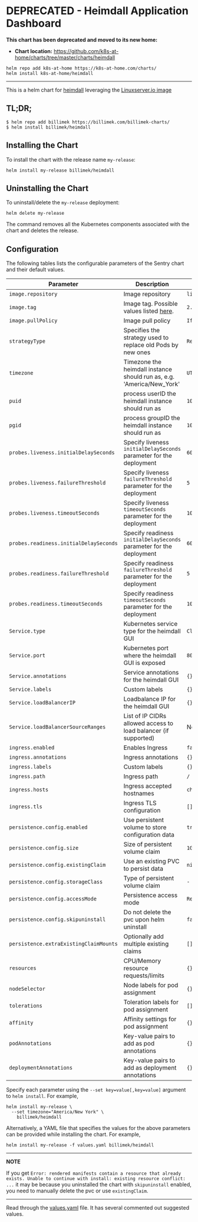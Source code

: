 # DEPRECATED - Heimdall Application Dashboard

**This chart has been deprecated and moved to its new home:**

- **Chart location:** https://github.com/k8s-at-home/charts/tree/master/charts/heimdall

```console
helm repo add k8s-at-home https://k8s-at-home.com/charts/
helm install k8s-at-home/heimdall
```

---

This is a helm chart for [heimdall](https://github.com/heimdall/heimdall) leveraging the [Linuxserver.io image](https://hub.docker.com/r/linuxserver/heimdall/)

## TL;DR;

```shell
$ helm repo add billimek https://billimek.com/billimek-charts/
$ helm install billimek/heimdall
```

## Installing the Chart

To install the chart with the release name `my-release`:

```console
helm install my-release billimek/heimdall
```

## Uninstalling the Chart

To uninstall/delete the `my-release` deployment:

```console
helm delete my-release
```

The command removes all the Kubernetes components associated with the chart and deletes the release.

## Configuration

The following tables lists the configurable parameters of the Sentry chart and their default values.

| Parameter                  | Description                         | Default                                                 |
|----------------------------|-------------------------------------|---------------------------------------------------------|
| `image.repository`         | Image repository | `linuxserver/heimdall` |
| `image.tag`                | Image tag. Possible values listed [here](https://hub.docker.com/r/linuxserver/heimdall/tags/).| `2.2.2-ls84`|
| `image.pullPolicy`         | Image pull policy | `IfNotPresent` |
| `strategyType`             | Specifies the strategy used to replace old Pods by new ones | `Recreate` |
| `timezone`                 | Timezone the heimdall instance should run as, e.g. 'America/New_York' | `UTC` |
| `puid`                     | process userID the heimdall instance should run as | `1001` |
| `pgid`                     | process groupID the heimdall instance should run as | `1001` |
| `probes.liveness.initialDelaySeconds`  | Specify liveness `initialDelaySeconds` parameter for the deployment  | `60` |
| `probes.liveness.failureThreshold`     | Specify liveness `failureThreshold` parameter for the deployment     | `5`  |
| `probes.liveness.timeoutSeconds`       | Specify liveness `timeoutSeconds` parameter for the deployment       | `10` |
| `probes.readiness.initialDelaySeconds` | Specify readiness `initialDelaySeconds` parameter for the deployment | `60` |
| `probes.readiness.failureThreshold`    | Specify readiness `failureThreshold` parameter for the deployment    | `5`  |
| `probes.readiness.timeoutSeconds`      | Specify readiness `timeoutSeconds` parameter for the deployment      | `10` |
| `Service.type`          | Kubernetes service type for the heimdall GUI | `ClusterIP` |
| `Service.port`          | Kubernetes port where the heimdall GUI is exposed| `80` |
| `Service.annotations`   | Service annotations for the heimdall GUI | `{}` |
| `Service.labels`        | Custom labels | `{}` |
| `Service.loadBalancerIP` | Loadbalance IP for the heimdall GUI | `{}` |
| `Service.loadBalancerSourceRanges` | List of IP CIDRs allowed access to load balancer (if supported)      | None
| `ingress.enabled`              | Enables Ingress | `false` |
| `ingress.annotations`          | Ingress annotations | `{}` |
| `ingress.labels`               | Custom labels                       | `{}`
| `ingress.path`                 | Ingress path | `/` |
| `ingress.hosts`                | Ingress accepted hostnames | `chart-example.local` |
| `ingress.tls`                  | Ingress TLS configuration | `[]` |
| `persistence.config.enabled`      | Use persistent volume to store configuration data | `true` |
| `persistence.config.size`         | Size of persistent volume claim | `1Gi` |
| `persistence.config.existingClaim`| Use an existing PVC to persist data | `nil` |
| `persistence.config.storageClass` | Type of persistent volume claim | `-` |
| `persistence.config.accessMode`  | Persistence access mode | `ReadWriteOnce` |
| `persistence.config.skipuninstall`  | Do not delete the pvc upon helm uninstall | `false` |
| `persistence.extraExistingClaimMounts`  | Optionally add multiple existing claims | `[]` |
| `resources`                | CPU/Memory resource requests/limits | `{}` |
| `nodeSelector`             | Node labels for pod assignment | `{}` |
| `tolerations`              | Toleration labels for pod assignment | `[]` |
| `affinity`                 | Affinity settings for pod assignment | `{}` |
| `podAnnotations`           | Key-value pairs to add as pod annotations  | `{}` |
| `deploymentAnnotations`           | Key-value pairs to add as deployment annotations  | `{}` |

Specify each parameter using the `--set key=value[,key=value]` argument to `helm install`. For example,

```console
helm install my-release \
  --set timezone="America/New York" \
    billimek/heimdall
```

Alternatively, a YAML file that specifies the values for the above parameters can be provided while installing the chart. For example,

```console
helm install my-release -f values.yaml billimek/heimdall
```

---
**NOTE**

If you get `Error: rendered manifests contain a resource that already exists. Unable to continue with install: existing resource conflict: ...` it may be because you uninstalled the chart with `skipuninstall` enabled, you need to manually delete the pvc or use `existingClaim`.

---

Read through the [values.yaml](https://github.com/billimek/billimek-charts/blob/master/charts/heimdall/values.yaml) file. It has several commented out suggested values.
